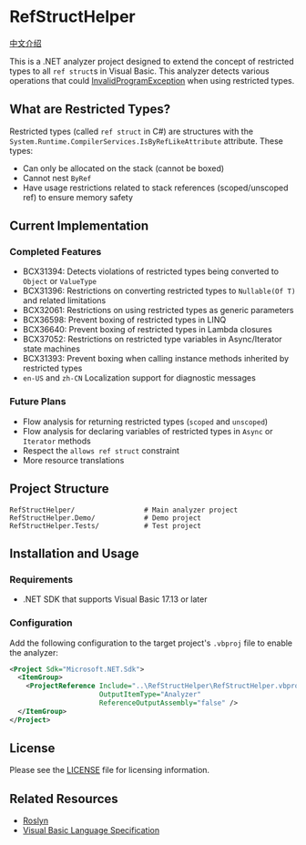 # RefStructHelper

[中文介绍](https://github.com/Nukepayload2/VBRefStructHelper/blob/master/README.zh-CN.md)

This is a .NET analyzer project designed to extend the concept of restricted types to all `ref struct`s in Visual Basic. 
This analyzer detects various operations that could [InvalidProgramException](https://learn.microsoft.com/en-us/dotnet/api/system.invalidprogramexception) when using restricted types.

## What are Restricted Types?

Restricted types (called `ref struct` in C#) are structures with the `System.Runtime.CompilerServices.IsByRefLikeAttribute` attribute. These types:
- Can only be allocated on the stack (cannot be boxed)
- Cannot nest `ByRef`
- Have usage restrictions related to stack references (scoped/unscoped ref) to ensure memory safety

## Current Implementation

### Completed Features

- BCX31394: Detects violations of restricted types being converted to `Object` or `ValueType`
- BCX31396: Restrictions on converting restricted types to `Nullable(Of T)` and related limitations
- BCX32061: Restrictions on using restricted types as generic parameters
- BCX36598: Prevent boxing of restricted types in LINQ
- BCX36640: Prevent boxing of restricted types in Lambda closures
- BCX37052: Restrictions on restricted type variables in Async/Iterator state machines
- BCX31393: Prevent boxing when calling instance methods inherited by restricted types
- `en-US` and `zh-CN` Localization support for diagnostic messages

### Future Plans
- Flow analysis for returning restricted types (`scoped` and `unscoped`)
- Flow analysis for declaring variables of restricted types in `Async` or `Iterator` methods
- Respect the `allows ref struct` constraint
- More resource translations

## Project Structure

```
RefStructHelper/                 # Main analyzer project
RefStructHelper.Demo/            # Demo project
RefStructHelper.Tests/           # Test project
```

## Installation and Usage

### Requirements
- .NET SDK that supports Visual Basic 17.13 or later

### Configuration

Add the following configuration to the target project's `.vbproj` file to enable the analyzer:

```xml
<Project Sdk="Microsoft.NET.Sdk">
  <ItemGroup>
    <ProjectReference Include="..\RefStructHelper\RefStructHelper.vbproj" 
                      OutputItemType="Analyzer" 
                      ReferenceOutputAssembly="false" />
  </ItemGroup>
</Project>
```

## License

Please see the [LICENSE](LICENSE) file for licensing information.

## Related Resources

- [Roslyn](https://github.com/dotnet/roslyn)
- [Visual Basic Language Specification](https://learn.microsoft.com/en-us/dotnet/visual-basic/)
